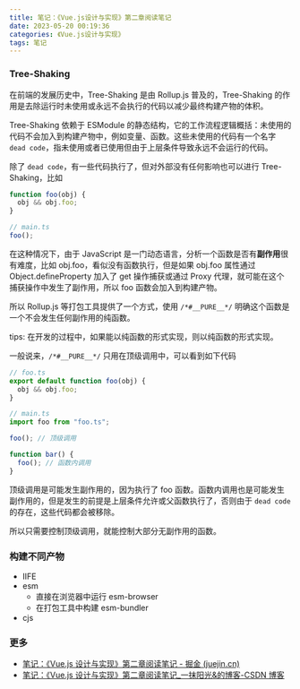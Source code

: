 ```yaml
---
title: 笔记：《Vue.js设计与实现》第二章阅读笔记
date: 2023-05-20 00:19:36
categories: 《Vue.js设计与实现》
tags: 笔记
---
```


### Tree-Shaking

在前端的发展历史中，Tree-Shaking 是由 Rollup.js 普及的，Tree-Shaking 的作用是去除运行时未使用或永远不会执行的代码以减少最终构建产物的体积。

Tree-Shaking 依赖于 ESModule 的静态结构，它的工作流程逻辑概括：未使用的代码不会加入到构建产物中，例如变量、函数。这些未使用的代码有一个名字 `dead code`，指未使用或者已使用但由于上层条件导致永远不会运行的代码。

除了 `dead code`，有一些代码执行了，但对外部没有任何影响也可以进行 Tree-Shaking，比如

```ts
function foo(obj) {
  obj && obj.foo;
}

// main.ts
foo();
```

在这种情况下，由于 JavaScript 是一门动态语言，分析一个函数是否有**副作用**很有难度，比如 obj.foo，看似没有函数执行，但是如果 obj.foo 属性通过 Object.defineProperty 加入了 get 操作捕获或通过 Proxy 代理，就可能在这个捕获操作中发生了副作用，所以 foo 函数会加入到构建产物。

所以 Rollup.js 等打包工具提供了一个方式，使用 `/*#__PURE__*/` 明确这个函数是一个不会发生任何副作用的纯函数。

tips: 在开发的过程中，如果能以纯函数的形式实现，则以纯函数的形式实现。

一般说来，`/*#__PURE__*/` 只用在顶级调用中，可以看到如下代码

```ts
// foo.ts
export default function foo(obj) {
  obj && obj.foo;
}

// main.ts
import foo from "foo.ts";

foo(); // 顶级调用

function bar() {
  foo(); // 函数内调用
}
```

顶级调用是可能发生副作用的，因为执行了 foo 函数。函数内调用也是可能发生副作用的，但是发生的前提是上层条件允许或父函数执行了，否则由于 `dead code` 的存在，这些代码都会被移除。

所以只需要控制顶级调用，就能控制大部分无副作用的函数。

### 构建不同产物

- IIFE
- esm
  - 直接在浏览器中运行 esm-browser
  - 在打包工具中构建 esm-bundler
- cjs

### 更多

- [笔记：《Vue.js 设计与实现》第二章阅读笔记 - 掘金 (juejin.cn)](https://juejin.cn/post/7235091963312947261)
- [笔记：《Vue.js 设计与实现》第二章阅读笔记\_一抹阳光&的博客-CSDN 博客](https://blog.csdn.net/qq_45759413/article/details/130782627)
